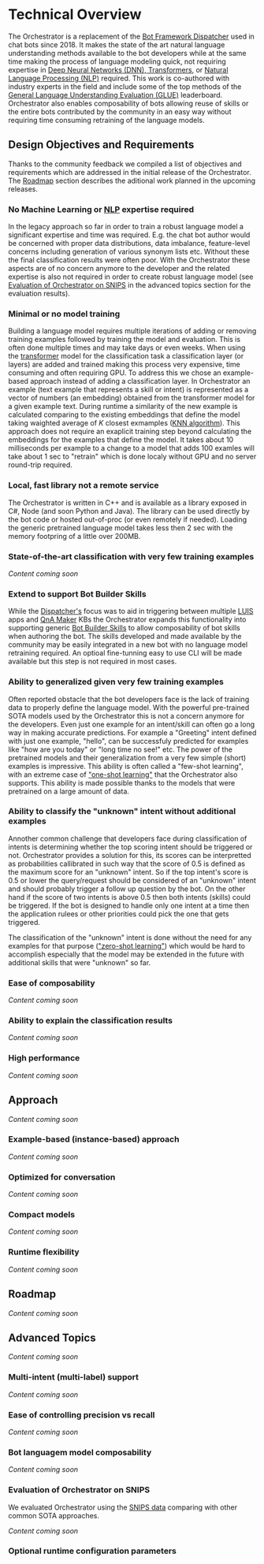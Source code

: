 # Technical Overview

The Orchestrator is a replacement of the [Bot Framework Dispatcher][1] used in chat bots since 2018. It makes the state of the art natural language understanding methods available to the bot developers while at the same time making the process of language modeling quick, not requiring expertise in [Deep Neural Networks (DNN), Transformers][5], or [Natural Language Processing (NLP)][6] required. This work is co-authored with industry experts in the field and include some of the top methods of the [General Language Understanding Evaluation (GLUE)][7] leaderboard. Orchestrator also enables composability of bots allowing reuse of skills or the entire bots contributed by the community in an easy way without requiring time consuming retraining of the language models.

## Design Objectives and Requirements

Thanks to the community feedback we compiled a list of objectives and requirements which are addressed in the initial release of the Orchestrator. The [Roadmap](###roadmap) section describes the aditional work planned in the upcoming releases. 

### No Machine Learning or [NLP][6] expertise required

In the legacy approach so far in order to train a robust language model a significant expertise and time was required. E.g. the chat bot author would be concerned with proper data distributions, data imbalance, feature-level concerns including generation of various synonym lists etc. Without these the final classification results were often poor. With the Orchestrator these aspects are of no concern anymore to the developer and the related expertise is also not required in order to create robust language model (see [Evaluation of Orchestrator on SNIPS](###evaluation-of-orchestrator-on-snips) in the advanced topics section for the evaluation results).

### Minimal or no model training

Building a language model requires multiple iterations of adding or removing training examples followed by training the model and evaluation. This is often done multiple times and may take days or even weeks. When using the [transformer][5] model for the classification task a classification layer (or layers) are added and trained making this process very expensive, time consuming and often requiring GPU. To address this we chose an example-based approach instead of adding a classification layer. In Orchestrator an example (text example that represents a skill or intent) is represented as a vector of numbers (an embedding) obtained from the transformer model for a given example text. During runtime a similarity of the new example is calculated comparing to the existing embeddings that define the model taking waighted average of *K* closest exmamples ([KNN algorithm][9]). This approach does not require an exaplicit training step beyond calculating the embeddings for the examples that define the model. It takes about 10 milliseconds per example to a change to a model that adds 100 examles will take about 1 sec to "retrain" which is done localy without GPU and no server round-trip required.

### Local, fast library not a remote service

The Orchestrator is written in C++ and is available as a library exposed in C#, Node (and soon Python and Java). The library can be used directly by the bot code or hosted out-of-proc (or even remotely if needed). Loading the generic pretrained language model takes less then 2 sec with the memory footpring of a little over 200MB. 

### State-of-the-art classification with very few training examples

*Content coming soon*

### Extend to support Bot Builder Skills

While the [Dispatcher's][1] focus was to aid in triggering between multiple [LUIS][3] apps and [QnA Maker][4] KBs the Orchestrator expands this functionality into supporting generic [Bot Builder Skills][2] to allow composability of bot skills when authoring the bot. The skills developed and made available by the community may be easily integrated in a new bot with no language model retraining required. An optioal fine-tunning easy to use CLI will be made available but this step is not required in most cases.

### Ability to generalized given very few training examples

Often reported obstacle that the bot developers face is the lack of training data to properly define the language model. With the powerful pre-trained SOTA models used by the Orchestrator this is not a concern anymore for the developers. Even just one example for an intent/skill can often go a long way in making accurate predictions. For example a "Greeting" intent defined with just one example, "hello", can be successfuly predicted for examples like "how are you today" or "long time no see!" etc. The power of the pretrained models and their generalization from a very few simple (short) examples is impressive. This ability is often called a "few-shot learning", with an extreme case of ["one-shot learning"][11] that the Orchestrator also supports. This ability is made possible thanks to the models that were pretrained on a large amount of data.

### Ability to classify the "unknown" intent without additional examples

Annother common challenge that developers face during classification of intents is determining whether the top scoring intent should be triggered or not. Orchestrator provides a solution for this, its scores can be interpretted as probabilities callibrated in such way that the score of 0.5 is defined as the maximum score for an "unknown" intent. So if the top intent's score is 0.5 or lower the query/request should be considered of an "unknown" intent and should probably trigger a follow up question by the bot. On the other hand if the score of two intents is above 0.5 then both intents (skills) could be triggered. If the bot is designed to handle only one intent at a time then the application rulees or other priorities could pick the one that gets triggered.

The classification of the "unknown" intent is done without the need for any examples for that purpose (["zero-shot learning"][10]) which would be hard to accomplish especially that the model may be extended in the future with additional skills that were "unknown" so far.

### Ease of composability

*Content coming soon*

### Ability to explain the classification results

*Content coming soon*

### High performance

*Content coming soon*

## Approach

*Content coming soon*

### Example-based (instance-based) approach

*Content coming soon*

### Optimized for conversation

*Content coming soon*

### Compact models

*Content coming soon*

### Runtime flexibility

*Content coming soon*

## Roadmap

*Content coming soon*

## Advanced Topics

*Content coming soon*

### Multi-intent (multi-label) support

*Content coming soon*

### Ease of controlling precision vs recall

*Content coming soon*

### Bot languagem model composability

*Content coming soon*

### Evaluation of Orchestrator on SNIPS

We evaluated Orchestrator using the [SNIPS data][8] comparing with other common SOTA approaches.

*Content coming soon*

### Optional runtime configuration parameters

[1]:https://docs.microsoft.com/en-us/azure/bot-service/bot-builder-tutorial-dispatch?view=azure-bot-service-4.0&tabs=cs
[2]:https://docs.microsoft.com/en-us/azure/bot-service/bot-builder-skills-overview?view=azure-bot-service-4.0
[3]:https://www.luis.ai/
[4]:https://www.qnamaker.ai/
[5]:https://en.wikipedia.org/wiki/Transformer_(machine_learning_model)
[6]:https://en.wikipedia.org/wiki/Natural_language_processing
[7]:https://gluebenchmark.com/leaderboard
[8]:https://github.com/snipsco/nlu-benchmark
[9]:https://en.wikipedia.org/wiki/K-nearest_neighbors_algorithm
[10]:https://en.wikipedia.org/wiki/Zero-shot_learning
[11]:https://en.wikipedia.org/wiki/One-shot_learning
